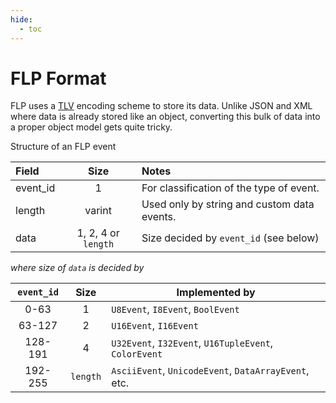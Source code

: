 ```yaml
---
hide:
  - toc
---
```


# FLP Format

FLP uses a [TLV] encoding scheme to store its data. Unlike JSON and XML where
data is already stored like an object, converting this bulk of data into a
proper object model gets quite tricky.

Structure of an FLP event

| Field    |        Size         | Notes                                        |
| :------- | :-----------------: | :------------------------------------------- |
| event_id |          1          | For classification of the type of event.     |
| length   |       varint        | Used only by string and custom data events.  |
| data     | 1, 2, 4 or `length` | Size decided by `event_id` (see below)       |

_where size of `data` is decided by_

| `event_id` |   Size   | Implemented by                                        |
| :--------: | :------: | ----------------------------------------------------- |
|    0-63    |    1     | `U8Event`, `I8Event`, `BoolEvent`                     |
|   63-127   |    2     | `U16Event`, `I16Event`                                |
|  128-191   |    4     | `U32Event`, `I32Event`, `U16TupleEvent`, `ColorEvent` |
|  192-255   | `length` | `AsciiEvent`, `UnicodeEvent`, `DataArrayEvent`, etc.  |

<!-- LINKS -->
[TLV]: https://en.wikipedia.org/wiki/Type%E2%80%93length%E2%80%93value "Type-Length-Value"
